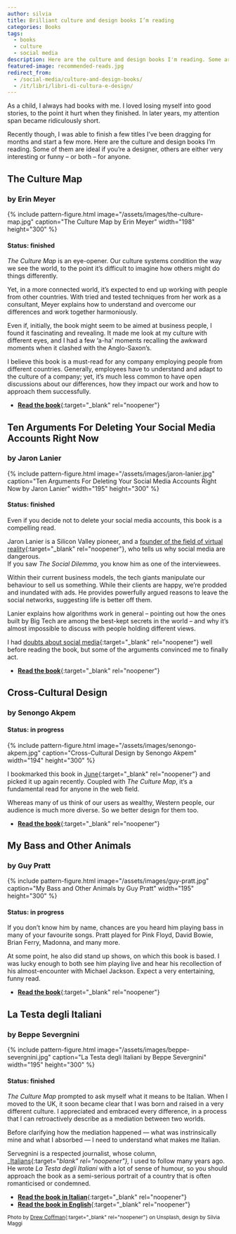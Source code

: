 ```yaml
---
author: silvia
title: Brilliant culture and design books I’m reading
categories: Books
tags:
  - books
  - culture
  - social media
description: Here are the culture and design books I'm reading. Some are ideal if you're a designer, others are either very interesting or funny – or both – for anyone.
featured-image: recommended-reads.jpg
redirect_from:
  - /social-media/culture-and-design-books/
  - /it/libri/libri-di-cultura-e-design/
---
```

As a child, I always had books with me. I loved losing myself into good stories, to the point it hurt when they finished. In later years, my attention span became ridiculously short.

<!--more-->

Recently though, I was able to finish a few titles I’ve been dragging for months and start a few more. Here are the culture and design books I’m reading. Some of them are ideal if you’re a designer, others are either very interesting or funny – or both – for anyone.

## The Culture Map

### by Erin Meyer

{% include pattern-figure.html image="/assets/images/the-culture-map.jpg" caption="The Culture Map by Erin Meyer" width="198" height="300" %}

#### Status: finished

_The Culture Map_ is an eye-opener. Our culture systems condition the way we see the world, to the point it’s difficult to imagine how others might do things differently.

Yet, in a more connected world, it’s expected to end up working with people from other countries. With tried and tested techniques from her work as a consultant, Meyer explains how to understand and overcome our differences and work together harmoniously.

Even if, initially, the book might seem to be aimed at business people, I found it fascinating and revealing. It made me look at my culture with different eyes, and I had a few ‘a-ha’ moments recalling the awkward moments when it clashed with the Anglo-Saxon’s.

I believe this book is a must-read for any company employing people from different countries. Generally, employees have to understand and adapt to the culture of a company; yet, it’s much less common to have open discussions about our differences, how they impact our work and how to approach them successfully.

* [**Read the book**](https://www.goodreads.com/book/show/22085568-the-culture-map){:target="_blank" rel="noopener"}

## Ten Arguments For Deleting Your Social Media Accounts Right Now

### by Jaron Lanier

{% include pattern-figure.html image="/assets/images/jaron-lanier.jpg" caption="Ten Arguments For Deleting Your Social Media Accounts Right Now by Jaron Lanier" width="195" height="300" %}

#### Status: finished

Even if you decide not to delete your social media accounts, this book is a compelling read.

Jaron Lanier is a Silicon Valley pioneer, and a [founder of the field of virtual reality](https://en.wikipedia.org/wiki/Jaron_Lanier){:target="_blank" rel="noopener"}, who tells us why social media are dangerous.  
If you saw _The Social Dilemma_, you know him as one of the interviewees.

Within their current business models, the tech giants manipulate our behaviour to sell us something. While their clients are happy, we’re prodded and inundated with ads. He provides powerfully argued reasons to leave the social networks, suggesting life is better off them.

Lanier explains how algorithms work in general – pointing out how the ones built by Big Tech are among the best-kept secrets in the world – and why it’s almost impossible to discuss with people holding different views.

I had [doubts about social media](https://silviamaggidesign.com/?cat_ID=630){:target="_blank" rel="noopener"} well before reading the book, but some of the arguments convinced me to finally act.

* [**Read the book**](https://www.goodreads.com/book/show/37830765-ten-arguments-for-deleting-your-social-media-accounts-right-now){:target="_blank" rel="noopener"}

## Cross-Cultural Design

### by Senongo Akpem

#### Status: in progress

{% include pattern-figure.html image="/assets/images/senongo-akpem.jpg" caption="Cross-Cultural Design by Senongo Akpem" width="194" height="300" %}

I bookmarked this book in [June](https://silviamaggidesign.com/books/design-community-solidarity/){:target="_blank" rel="noopener"} and picked it up again recently. Coupled with _The Culture Map_, it’s a fundamental read for anyone in the web field.

Whereas many of us think of our users as wealthy, Western people, our audience is much more diverse. So we better design for them too.

* [**Read the book**](https://www.goodreads.com/book/show/50655833-cross-cultural-design){:target="_blank" rel="noopener"}

## My Bass and Other Animals

### by Guy Pratt

{% include pattern-figure.html image="/assets/images/guy-pratt.jpg" caption="My Bass and Other Animals by Guy Pratt" width="195" height="300" %}

#### Status: in progress

If you don’t know him by name, chances are you heard him playing bass in many of your favourite songs. Pratt played for Pink Floyd, David Bowie, Brian Ferry, Madonna, and many more.

At some point, he also did stand up shows, on which this book is based. I was lucky enough to both see him playing live and hear his recollection of his almost-encounter with Michael Jackson. Expect a very entertaining, funny read.

* [**Read the book**](https://www.goodreads.com/book/show/2822087-my-bass-and-other-animals){:target="_blank" rel="noopener"}

## La Testa degli Italiani

### by Beppe Severgnini

{% include pattern-figure.html image="/assets/images/beppe-severgnini.jpg" caption="La Testa degli Italiani by Beppe Severgnini" width="195" height="300" %}

#### Status: finished

_The Culture Map_ prompted to ask myself what it means to be Italian. When I moved to the UK, it soon became clear that I was born and raised in a very different culture. I appreciated and embraced every difference, in a process that I can retroactively describe as a mediation between two worlds.

Before clarifying how the mediation happened — what was instrinsically mine and what I absorbed — I need to understand what makes me Italian.

Servegnini is a respected journalist, whose column, _[Italians](https://italians.corriere.it/){:target="_blank" rel="noopener"},_ I used to follow many years ago. He wrote _La Testa degli Italiani_ with a lot of sense of humour, so you should approach the book as a semi-serious portrait of a country that is often romanticised or condemned.

* [**Read the book in Italian**](https://www.goodreads.com/book/show/1564625.La_testa_degli_italiani){:target="_blank" rel="noopener"}
* [**Read the book in English**](https://www.goodreads.com/book/show/581712.La_Bella_Figura){:target="_blank" rel="noopener"}

<small>Photo by [Drew Coffman](https://unsplash.com/@drewcoffman){:target="_blank" rel="noopener"} on Unsplash, design by Silvia Maggi</small>
